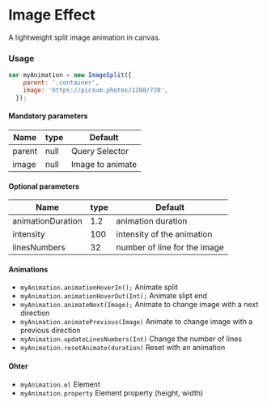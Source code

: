 # Image Effect

A lightweight split image animation in canvas.

### Usage
``` javascript
var myAnimation = new ImageSplit({
    parent: '.container',
    image: 'https://picsum.photos/1280/720',
  });
```
#### Mandatory parameters

| Name  | type | Default |
| ------------- | :--- | ------------- |
| parent | null | Query Selector |
| image | null | Image to animate|

#### Optional parameters

| Name  | type | Default |
| ------------- | :--- | ------------- |
| animationDuration | 1.2 | animation duration |
| intensity | 100 | intensity of the animation |
| linesNumbers | 32 | number of line for the image |

#### Animations
- `myAnimation.animationHoverIn();` Animate split
- `myAnimation.animationHoverOut(Int);` Animate slipt end
- `myAnimation.animateNext(Image);` Animate to change image with a next direction
- `myAnimation.animatePrevious(Image)` Animate to change image with a previous direction
- `myAnimation.updateLinesNumbers(Int)` Change the number of lines
- `myAnimation.resetAnimate(duration)` Reset with an animation

#### Ohter
- `myAnimation.el` Element
- `myAnimation.property` Element property (height, width)
